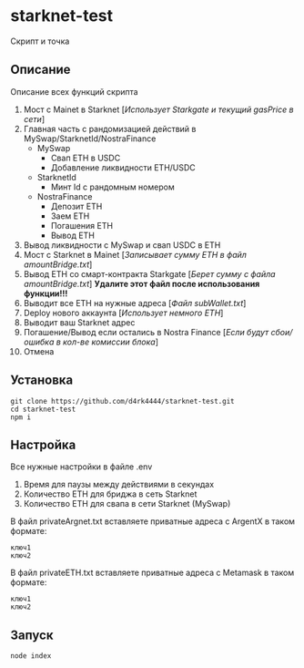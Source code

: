 # starknet-test
Скрипт и точка

## Описание
Описание всех функций скрипта      

1. Мост с Mainet в Starknet [*Использует Starkgate и текущий gasPrice в сети*]   
2. Главная часть с рандомизацией действий в MySwap/StarknetId/NostraFinance    
    - MySwap
        - Свап ETH в USDC
        - Добавление ликвидности ETH/USDC
    - StarknetId
        - Минт Id с рандомным номером
    - NostraFinance
        - Депозит ETH
        - Заем ETH
        - Погашения ETH
        - Вывод ETH
3. Вывод ликвидности с MySwap и свап USDC в ETH
4. Мост с Starknet в Mainet [*Записывает сумму ETH в файл amountBridge.txt*]
5. Вывод ETH со смарт-контракта Starkgate [*Берет сумму с файла amountBridge.txt*] **Удалите этот файл после использования функции!!!**
6. Выводит все ETH на нужные адреса [*Файл subWallet.txt*]
7. Deploy нового аккаунта [*Использует немного ETH*]
8. Выводит ваш Starknet адрес
9. Погашение/Вывод если остались в Nostra Finance [*Если будут сбои/ошибка в кол-ве комиссии блока*]
0. Отмена
    
## Установка
```
git clone https://github.com/d4rk4444/starknet-test.git
cd starknet-test
npm i
```

## Настройка
Все нужные настройки в файле .env    
1. Время для паузы между действиями в секундах     
2. Количество ETH для бриджа в сеть Starknet        
3. Количество ETH для свапа в сети Starknet (MySwap)      

В файл privateArgnet.txt вставляете приватные адреса с ArgentX в таком формате:     
```
ключ1
ключ2
```
          
В файл privateETH.txt вставляете приватные адреса с Metamask в таком формате:    
```
ключ1
ключ2
```
## Запуск
```
node index
```